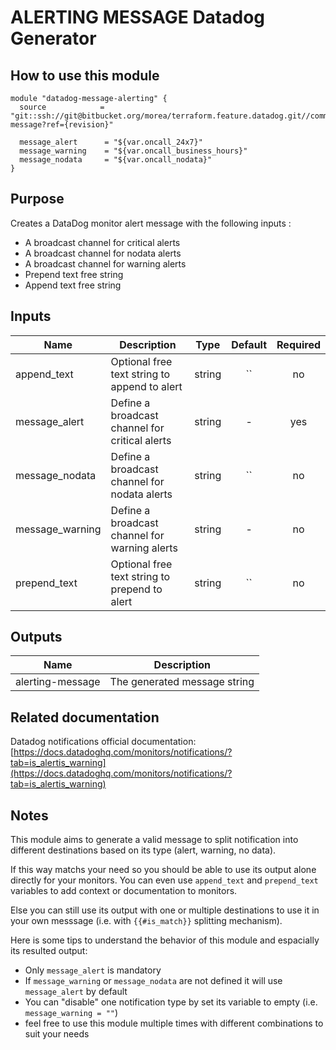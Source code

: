 # ALERTING MESSAGE Datadog Generator

## How to use this module

```
module "datadog-message-alerting" {
  source            = "git::ssh://git@bitbucket.org/morea/terraform.feature.datadog.git//common/alerting-message?ref={revision}"

  message_alert      = "${var.oncall_24x7}"
  message_warning    = "${var.oncall_business_hours}"
  message_nodata     = "${var.oncall_nodata}"
}
```

## Purpose

Creates a DataDog monitor alert message with the following inputs :

* A broadcast channel for critical alerts
* A broadcast channel for nodata alerts
* A broadcast channel for warning alerts
* Prepend text free string
* Append text free string

## Inputs

| Name | Description | Type | Default | Required |
|------|-------------|:----:|:-----:|:-----:|
| append_text | Optional free text string to append to alert | string | `` | no |
| message_alert | Define a broadcast channel for critical alerts | string | - | yes |
| message_nodata | Define a broadcast channel for nodata alerts | string | `` | no |
| message_warning | Define a broadcast channel for warning alerts | string | - | no |
| prepend_text | Optional free text string to prepend to alert | string | `` | no |

## Outputs

| Name | Description |
|------|-------------|
| alerting-message | The generated message string |

## Related documentation

Datadog notifications official documentation: [https://docs.datadoghq.com/monitors/notifications/?tab=is_alertis_warning](https://docs.datadoghq.com/monitors/notifications/?tab=is_alertis_warning)

## Notes

This module aims to generate a valid message to split notification into different destinations based on its type (alert, warning, no data).

If this way matchs your need so you should be able to use its output alone directly for your monitors.
You can even use `append_text` and `prepend_text` variables to add context or documentation to monitors.

Else you can still use its output with one or multiple destinations to use it in your own messsage (i.e. with `{{#is_match}}` splitting mechanism).

Here is some tips to understand the behavior of this module and espacially its resulted output:
* Only `message_alert` is mandatory
* If `message_warning` or `message_nodata` are not defined it will use `message_alert` by default
* You can "disable" one notification type by set its variable to empty (i.e. `message_warning = ""`)
* feel free to use this module multiple times with different combinations to suit your needs
